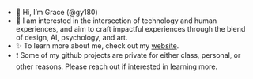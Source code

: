 - 👋 Hi, I’m Grace (@gy180)
- 🌱 I am interested in the intersection of technology and human experiences, and aim to craft impactful experiences through the blend of design, AI, psychology, and art.
- ✨ To learn more about me, check out my [website](https://www.graceyyy.com/).
- ❗ Some of my github projects are private for either class, personal, or other reasons. Please reach out if interested in learning more.
<!-- - 👀 I’m interested in ...
- 🌱 I’m currently learning ...
- 💞️ I’m looking to collaborate on ...
- 📫 How to reach me ...
- 😄 Pronouns: ...
- ⚡ Fun fact: ...
--->
<!---
gy180/gy180 is a ✨ special ✨ repository because its `README.md` (this file) appears on your GitHub profile.
You can click the Preview link to take a look at your changes.
--->
